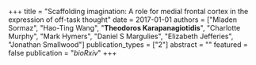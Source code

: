+++
title = "Scaffolding imagination: A role for medial frontal cortex in the expression of off-task thought"
date = 2017-01-01
authors = ["Mladen Sormaz", "Hao-Ting Wang", "**Theodoros Karapanagiotidis**", "Charlotte Murphy", "Mark Hymers", "Daniel S Margulies", "Elizabeth Jefferies", "Jonathan Smallwood"]
publication_types = ["2"]
abstract = ""
featured = false
publication = "*bioRxiv*"
+++

